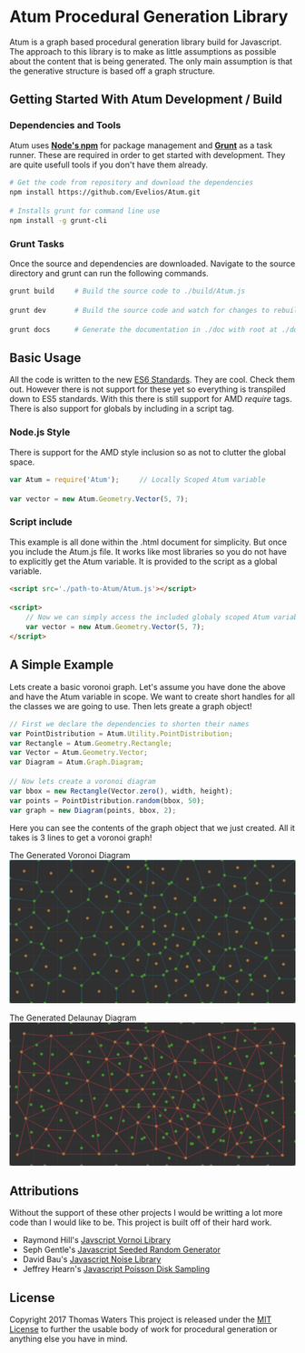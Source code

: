 # Atum Procedural Generation Library

Atum is a graph based procedural generation library build for Javascript. The approach to this library is to make as little assumptions as possible about the content that is being generated. The only main assumption is that the generative structure is based off a graph structure.

## Getting Started With Atum Development / Build

### Dependencies and Tools

Atum uses [**Node's npm**](https://nodejs.org/en/download/) for package management and [**Grunt**](https://gruntjs.com/) as a task runner. These are required in order to get started with development. They are quite usefull tools if you don't have them already.

```bash
# Get the code from repository and download the dependencies
npm install https://github.com/Evelios/Atum.git

# Installs grunt for command line use
npm install -g grunt-cli                         
```

### Grunt Tasks

Once the source and dependencies are downloaded. Navigate to the source directory and grunt can run the following commands.

```bash
grunt build     # Build the source code to ./build/Atum.js

grunt dev       # Build the source code and watch for changes to rebuild

grunt docs      # Generate the documentation in ./doc with root at ./doc/index.html
```

## Basic Usage

All the code is written to the new [ES6 Standards](http://es6-features.org). They are cool. Check them out. However there is not support for these yet so everything is transpiled down to ES5 standards. With this there is still support for AMD *require* tags. There is also support for globals by including in a script tag.

### Node.js Style

There is support for the AMD style inclusion so as not to clutter the global space.

```js
var Atum = require('Atum');     // Locally Scoped Atum variable

var vector = new Atum.Geometry.Vector(5, 7);
```

### Script include

This example is all done within the .html document for simplicity. But once you include the Atum.js file. It works like most libraries so you do not have to explicitly get the Atum variable. It is provided to the script as a global variable.

```html
<script src='./path-to-Atum/Atum.js'></script>

<script>
    // Now we can simply access the included globaly scoped Atum variable
    var vector = new Atum.Geometry.Vector(5, 7);
</script>
```

## A Simple Example

Lets create a basic voronoi graph. Let's assume you have done the above and have the Atum variable in scope. We want to create short handles for all the classes we are going to use. Then lets greate a graph object!

```js
// First we declare the dependencies to shorten their names
var PointDistribution = Atum.Utility.PointDistribution;
var Rectangle = Atum.Geometry.Rectangle;
var Vector = Atum.Geometry.Vector;
var Diagram = Atum.Graph.Diagram;

// Now lets create a voronoi diagram
var bbox = new Rectangle(Vector.zero(), width, height);
var points = PointDistribution.random(bbox, 50);
var graph = new Diagram(points, bbox, 2);
```

Here you can see the contents of the graph object that we just created. All it takes is 3 lines to get a voronoi graph!

The Generated Voronoi Diagram
<img src="./Voronoi.png" alt="Voronoi diagram generated from the graph" width="600">

The Generated Delaunay Diagram
<img src="./Delaunay.png" alt="Delaunay diagram generated from the graph" width="600">

## Attributions

Without the support of these other projects I would be writting a lot more code than I would like to be. This project is built off of their hard work.

- Raymond Hill's [Javscript Vornoi Library](https://github.com/gorhill/Javascript-Voronoi)
- Seph Gentle's [Javascript Seeded Random Generator](https://github.com/davidbau/seedrandom)
- David Bau's [Javascript Noise Library](https://github.com/josephg/noisejs)
- Jeffrey Hearn's [Javascript Poisson Disk Sampling](https://github.com/jeffrey-hearn/poisson-disk-sample)

## License

Copyright 2017 Thomas Waters
This project is released under the [MIT License](LICENSE.md) to further the usable body of work for procedural generation or anything else you have in mind.